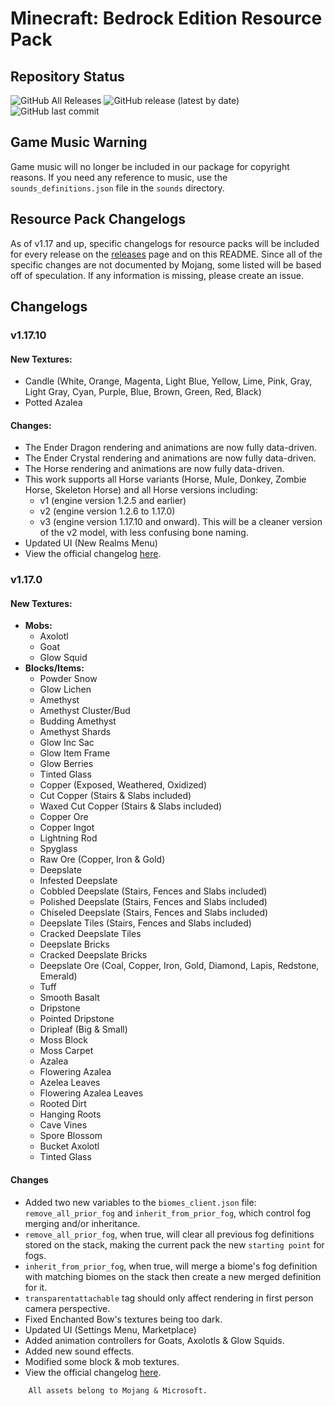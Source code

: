 # Minecraft: Bedrock Edition Resource Pack
## Repository Status
![GitHub All Releases](https://img.shields.io/github/downloads/ZtechNetwork/MCBVanillaResourcePack/total) ![GitHub release (latest by date)](https://img.shields.io/github/v/release/ZtechNetwork/MCBVanillaResourcePack) ![GitHub last commit](https://img.shields.io/github/last-commit/ZtechNetwork/MCBVanillaResourcePack/master)

## Game Music Warning
Game music will no longer be included in our package for copyright reasons. If you need any reference to music, use the `sounds_definitions.json` file in the `sounds` directory.

## Resource Pack Changelogs
As of v1.17 and up, specific changelogs for resource packs will be included for every release on the [releases](https://github.com/ZtechNetwork/MCBVanillaResourcePack/releases) page and on this README. Since all of the specific changes are not documented by Mojang, some listed will be based off of speculation. If any information is missing, please create an issue.

## Changelogs
### v1.17.10
#### New Textures:
- Candle (White, Orange, Magenta, Light Blue, Yellow, Lime, Pink, Gray, Light Gray, Cyan, Purple, Blue, Brown, Green, Red, Black)
- Potted Azalea
#### Changes:
- The Ender Dragon rendering and animations are now fully data-driven.
- The Ender Crystal rendering and animations are now fully data-driven.
- The Horse rendering and animations are now fully data-driven.
- This work supports all Horse variants (Horse, Mule, Donkey, Zombie Horse, Skeleton Horse) and all Horse versions including:
    - v1 (engine version 1.2.5 and earlier)
    - v2 (engine version 1.2.6 to 1.17.0)
    - v3 (engine version 1.17.10 and onward). This will be a cleaner version of the v2 model, with less confusing bone naming.
- Updated UI (New Realms Menu)
- View the official changelog [here](https://feedback.minecraft.net/hc/en-us/articles/4404454406285-Minecraft-1-17-10-Bedrock-).

### v1.17.0
#### New Textures:
- **Mobs:**
    - Axolotl
    - Goat
    - Glow Squid
- **Blocks/Items:**
    - Powder Snow
    - Glow Lichen
    - Amethyst
    - Amethyst Cluster/Bud
    - Budding Amethyst
    - Amethyst Shards
    - Glow Inc Sac
    - Glow Item Frame
    - Glow Berries
    - Tinted Glass
    - Copper (Exposed, Weathered, Oxidized)
    - Cut Copper (Stairs & Slabs included)
    - Waxed Cut Copper (Stairs & Slabs included)
    - Copper Ore
    - Copper Ingot
    - Lightning Rod
    - Spyglass
    - Raw Ore (Copper, Iron & Gold)
    - Deepslate
    - Infested Deepslate
    - Cobbled Deepslate (Stairs, Fences and Slabs included)
    - Polished Deepslate (Stairs, Fences and Slabs included)
    - Chiseled Deepslate (Stairs, Fences and Slabs included)
    - Deepslate Tiles (Stairs, Fences and Slabs included)
    - Cracked Deepslate Tiles
    - Deepslate Bricks
    - Cracked Deepslate Bricks
    - Deepslate Ore (Coal, Copper, Iron, Gold, Diamond, Lapis, Redstone, Emerald)
    - Tuff
    - Smooth Basalt
    - Dripstone
    - Pointed Dripstone
    - Dripleaf (Big & Small)
    - Moss Block
    - Moss Carpet
    - Azalea
    - Flowering Azalea
    - Azelea Leaves
    - Flowering Azalea Leaves
    - Rooted Dirt
    - Hanging Roots
    - Cave Vines
    - Spore Blossom
    - Bucket Axolotl
    - Tinted Glass
#### Changes
- Added two new variables to the `biomes_client.json` file: `remove_all_prior_fog` and `inherit_from_prior_fog`, which control fog merging and/or inheritance.
- `remove_all_prior_fog`, when true, will clear all previous fog definitions stored on the stack, making the current pack the new `starting point` for fogs.
- `inherit_from_prior_fog`, when true, will merge a biome's fog definition with matching biomes on the stack then create a new merged definition for it.
- `transparentattachable` tag should only affect rendering in first person camera perspective.
- Fixed Enchanted Bow's textures being too dark.
- Updated UI (Settings Menu, Marketplace)
- Added animation controllers for Goats, Axolotls & Glow Squids.
- Added new sound effects.
- Modified some block & mob textures.
- View the official changelog [here](https://feedback.minecraft.net/hc/en-us/articles/4402427632013-Minecraft-Caves-Cliffs-Part-I-1-17-0-Bedrock-).

```
    All assets belong to Mojang & Microsoft.
```